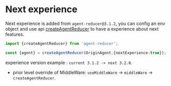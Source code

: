 # Next experience

Next experience is added from `agent-reducer@3.1.2`, you can config an env object and use api [createAgentReducer](https://github.com/filefoxper/agent-reducer/blob/master/documents/en/api/create_agent_reducer.md) to have a experience about next features.

```typescript
import {createAgentReducer} from 'agent-reducer';

const {agent} = createAgentReducer(OriginAgent,{nextExperience:true});
```

experience version example : `current 3.1.2 -> next 3.2.0`.

* prior level override of MiddleWare: `useMiddleWare` -> `middleWare` -> `createAgentReducer`. 